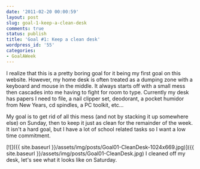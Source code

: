 ```yaml
---
date: '2011-02-20 00:00:59'
layout: post
slug: goal-1-keep-a-clean-desk
comments: true
status: publish
title: 'Goal #1: Keep a clean desk'
wordpress_id: '55'
categories:
- GoalAWeek
---
```


I realize that this is a pretty boring goal for it being my first goal on this website. However, my home desk is often treated as a dumping zone with a keyboard and mouse in the middle. It always starts off with a small mess then cascades into me having to fight for room to type. Currently my desk has papers I need to file, a nail clipper set, deodorant, a pocket humidor from New Years, cd spindles, a PC toolkit, etc...

My goal is to get rid of all this mess (and not by stacking it up somewhere else) on Sunday, then to keep it just as clean for the remainder of the week. It isn't a hard goal, but I have a lot of school related tasks so I want a low time commitment.


[![]({{ site.baseurl }}/assets/img/posts/Goal01-CleanDesk-1024x669.jpg)]({{ site.baseurl }}/assets/img/posts/Goal01-CleanDesk.jpg)
I cleaned off my desk, let's see what it looks like on Saturday.
